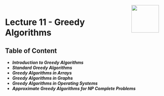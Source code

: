 <img align="right" width="90" height="90" src="https://github.com/cs-MohamedAyman/Computer-Science-Textbooks/blob/master/logos/algorithms.jpg">

# Lecture 11 - Greedy Algorithms

## Table of Content

- ***Introduction to Greedy Algorithms***
- ***Standard Greedy Algorithms***
- ***Greedy Algorithms in Arrays***
- ***Greedy Algorithms in Graphs***
- ***Greedy Algorithms in Operating Systems***
- ***Approximate Greedy Algorithms for NP Complete Problems***
